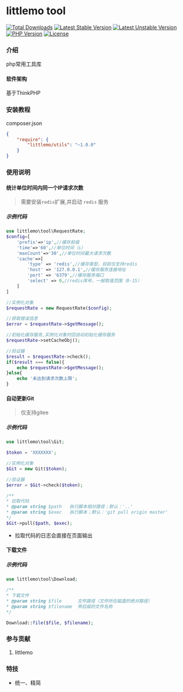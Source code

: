 
littlemo tool
===============

[![Total Downloads](https://poser.pugx.org/littlemo/utils/downloads)](https://packagist.org/packages/littlemo/utils)
[![Latest Stable Version](https://poser.pugx.org/littlemo/utils/v/stable)](https://packagist.org/packages/littlemo/utils)
[![Latest Unstable Version](https://poser.pugx.org/littlemo/utils/v/unstable)](https://packagist.org/packages/littlemo/utils)
[![PHP Version](https://img.shields.io/badge/php-%3E%3D7.0-8892BF.svg)](http://www.php.net/)
[![License](https://poser.pugx.org/littlemo/utils/license)](https://packagist.org/packages/littlemo/utils)

### 介绍
php常用工具库

#### 软件架构
基于ThinkPHP


### 安装教程

composer.json
```json
{
    "require": {
        "littlemo/utils": "~1.0.0"
    }
}
```

### 使用说明

#### 统计单位时间内同一个IP请求次数

>需要安装`redis`扩展,并启动 `redis` 服务

##### 示例代码


```php
use littlemo\tool\RequestRate;
$config=[
    'prefix'=>'ip',//缓存前缀
    'time'=>'60',//单位时间（s）
    'maxCount'=>'30',//单位时间最大请求次数
    'cache'=>[
        'type' => 'redis',//缓存类型，目前仅支持redis
        'host' => '127.0.0.1',//缓存服务连接地址
        'port' => '6379',//缓存服务端口
        'select' => 0,//redis库号，一般取值范围（0-15）
    ]
]

//实例化对象
$requestRate = new RequestRate($config);

//获取错误信息
$error = $requestRate->$getMessage();

//初始化缓存服务,实例化对象时回自动初始化缓存服务
$requestRate->setCacheObj();

//验证器
$result = $requestRate->check();
if($result === false){
    echo $requestRate->$getMessage();
}else{
    echo '未达到请求次数上限';
}

```

#### 自动更新Git

> 仅支持gitee

##### 示例代码


```php
use littlemo\tool\Git;

$token = 'XXXXXXX';

//实例化对象
$Git = new Git($token);

//验证器
$error = $Git->check($token);

/**
* 拉取代码
* @param string $path   执行脚本相对路径；默认：'..'
* @param string $exec   执行脚本；默认：'git pull origin master'
*/
$Git->pull($path, $exec);

```
- 拉取代码的日志会直接在页面输出

#### 下载文件

##### 示例代码


```php
use littlemo\tool\Download;

/**
* 下载文件
* @param string $file      文件路径（文件所在磁盘的绝对路径）
* @param string $filename  带后缀的文件名称
*/

Download::file($file, $filename);

```



### 参与贡献

1.  littlemo


### 特技

- 统一、精简
